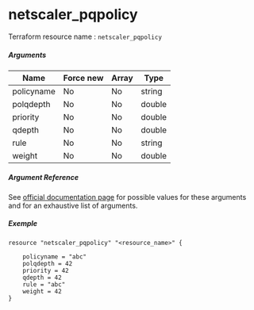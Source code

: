 # netscaler_pqpolicy

Terraform resource name : ```netscaler_pqpolicy```

##### Arguments

| Name | Force new | Array | Type |
|----|----|----|----|
|policyname|No|No|string|
|polqdepth|No|No|double|
|priority|No|No|double|
|qdepth|No|No|double|
|rule|No|No|string|
|weight|No|No|double|

##### Argument Reference

See [official documentation page](https://developer-docs.citrix.com/projects/netscaler-nitro-api/en/11.0/configuration/priority-queuing/pqpolicy/pqpolicy/) for possible values for these arguments and for an exhaustive list of arguments.

##### Exemple

```
resource "netscaler_pqpolicy" "<resource_name>" {

    policyname = "abc"
    polqdepth = 42
    priority = 42
    qdepth = 42
    rule = "abc"
    weight = 42
}
```

